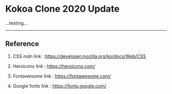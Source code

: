# Kokoa Clone 2020 Update

...testing...

---

## Reference

1. CSS mdn
   link : https://developer.mozilla.org/ko/docs/Web/CSS

2. Heroicons
   link : https://heroicons.com/

3. Fontawesome
   link : https://fontawesome.com/

4. Google fonts
   link : https://fonts.google.com/
